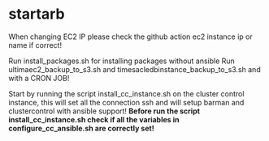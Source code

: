 # startarb
When changing EC2 IP please check the github action ec2 instance ip or name if correct!

Run install_packages.sh for installing packages without ansible
Run ultimaec2_backup_to_s3.sh and timesacledbinstance_backup_to_s3.sh and with a CRON JOB!

Start by running the script install_cc_instance.sh on the cluster control instance, this will set all the connection ssh and will setup barman and clustercontrol with ansible support!
**************Before run the script install_cc_instance.sh check if all the variables in configure_cc_ansible.sh are correctly set!**************
